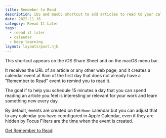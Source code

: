 ```yaml
---
title: Remember to Read
description: iOS and macOS shortcut to add articles to read to your calendar.
date: 2022-11-16
category: Reead It Later
tags:
  - reead it later
  - calendar
  - keep learning
layout: layouts/post.njk
---
```


This shortcut appears on the iOS Share Sheet and on the macOS menu bar.

It receives the URL of an article or any other web page, and it creates a calendar event at 9am of the first day that does not already have a "Remember to Read" event to remind you to read it.

The goal if to help you schedule 15 minutes a day that you can spend reading an article you feel is interesting or relevant for your work and learn something new every day.

By default, events are created on the `Home` calendar but you can adjust that to any calendar you have cconfigured in Apple Calendar, even if they are hidden by Focus Filters are the time when the event is created.

<a class="btn btn-primary" href="https://www.icloud.com/shortcuts/5f467b548a82441fb638f735bf7bb66c">Get Remember to Read</a>